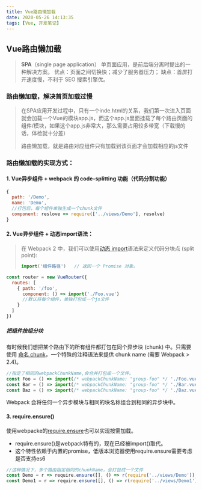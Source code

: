 ```yaml
---
title: Vue路由懒加载
date: 2020-05-26 14:13:35
tags: [Vue, 开发笔记]
---
```


##  Vue路由懒加载

> **SPA**（single page application） 单页面应用，是前后端分离时提出的一种解决方案。
> 优点：页面之间切换快；减少了服务器压力；
> 缺点：首屏打开速度慢，不利于 SEO 搜索引擎优。

###  路由懒加载，解决首页加载过慢

> 在SPA应用开发过程中，只有一个inde.html的关系，我们第一次进入页面就会加载一个Vue的模块app.js，而这个app.js里面挂载了每个路由页面的组件/模块，如果这个app.js非常大，那么需要占用较多带宽（下载慢的话，体检就十分差）
>
> 路由懒加载，就是路由对应组件只有加载到该页面才会加载相应的js文件

### 路由懒加载的实现方式：

####  1.  Vue异步组件 + webpack 的 code-splitting 功能（代码分割功能）

```js
{
  path: '/Demo',
  name: 'Demo',
  //打包后，每个组件单独生成一个chunk文件
  component: reslove => require(['../views/Demo'], resolve)
}
```



####  2. Vue异步组件 + 动态import语法：

> 在 Webpack 2 中，我们可以使用[动态 import](https://github.com/tc39/proposal-dynamic-import)语法来定义代码分块点 (split point):
> ```js
> import('组件路径')   // 返回一个 Promise 对象。
> ```

```js
const router = new VueRouter({
  routes: [
    { path: '/foo', 
      component: () => import('./Foo.vue')
      //默认将每个组件，单独打包成一个js文件
    }
  ]
})
```

##### 把组件按组分块

有时候我们想把某个路由下的所有组件都打包在同个异步块 (chunk) 中。只需要使用 [命名 chunk](https://webpack.js.org/guides/code-splitting-require/#chunkname)，一个特殊的注释语法来提供 chunk name (需要 Webpack > 2.4)。

```js
//指定了相同的webpackChunkName,会合并打包成一个文件。
const Foo = () => import(/* webpackChunkName: "group-foo" */ './Foo.vue')
const Bar = () => import(/* webpackChunkName: "group-foo" */ './Bar.vue')
const Baz = () => import(/* webpackChunkName: "group-foo" */ './Baz.vue')
```

Webpack 会将任何一个异步模块与相同的块名称组合到相同的异步块中。



#### 3. require.ensure()

使用webpacke的[require.ensure](https://webpack.docschina.org/api/module-methods#require-ensure)也可以实现按需加载。

- require.ensure()是webpack特有的，现在已经被import()取代。
- 这个特性依赖于内置的promise，低版本浏览器使用require.ensure需要考虑是否支持es6

```js
//这种情况下，多个路由指定相同的chunkName，会打包成一个文件
const Demo = r => require.ensure([], () => r(require('../views/Demo')), 'Demo')
const Demo1 = r => require.ensure([], () => r(require('../views/Demo1')), 'Demo')

```

